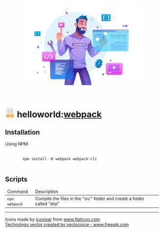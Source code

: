 <main>

  <section>
    <article>
      <p align="center"> 
        <img alt="Tech" src="docs/assets/img/tech.jpg" src="tech.jpg" title="Tech" width="400" />      
      </p>
    </article>
  </section>

  <br />

  <h1>
    <img src="docs/assets/img/javascript.png" alt="Javascript" title="Javascript" /> 
    helloworld:<a href="https://webpack.js.org/" rel="external" title="Webpack">webpack</a>
  </h1>
  
  <section>
    <article>
      <h2>Installation</h2> 
      <p>Using NPM:</p>
      <div></div>
      <code>
        npm install -D webpack webpack-cli 
      </code>
    </article>
  </section>

  <section>
    <article>
      <h2>Scripts</h2>
      <table width="100%">
        <thead>
          <tr>
            <td>Command</td>
            <td>Description</td>
          </tr>
        </thead>
        <tbody>
          <tr>
            <td><code>npx webpack</code></td>
            <td>Compile the files in the "src" folder and create a folder called "dist"</code>
          </tr>
        </tbody>
      </table>
    </article>
  </section>

  <hr />

  <section>
    <article>
      <p>
        Icons made by <a href="https://www.flaticon.com/authors/iconixar" title="iconixar">iconixar</a> from <a href="https://www.flaticon.com/" title="Flaticon">www.flaticon.com</a>
        <br />
        <a href='https://www.freepik.com/vectors/technology'>Technology vector created by vectorjuice - www.freepik.com</a>
      </p>      
    </article>
  </section>

</main>
